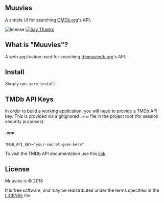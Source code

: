 ## Muuvies

A simple UI for searching [OMDb.org](http://omdbapi.com)'s API.

![license](https://img.shields.io/apm/l/vim-mode.svg)
[![Say Thanks](https://img.shields.io/badge/say-thanks-ff69b4.svg)](https://saythanks.io/to/NicholasAdamou)

What is "Muuvies"?
-------

A web application used for searching [themoviedb.org](https://www.themoviedb.org/)'s API.

Install
-------

Simply run, `yarn install`.

TMDb API Keys
-------

In order to build a working application, you will need to provide a TMDb API key. This is provided via a gitignored `.env` file in the project root (for session security purposes):

##### .env

```
TMDB_API_KEY="your-secret-goes-here"
```

To visit the TMDb API documentation use this [link](https://www.themoviedb.org/documentation/api).

License
-------

Muuvies is © 2018

It is free software, and may be redistributed under the terms specified in the [LICENSE] file.

[LICENSE]: LICENSE